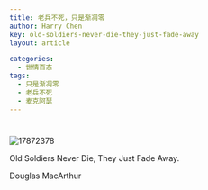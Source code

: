 ```yaml
---
title: 老兵不死，只是渐凋零
author: Harry Chen
key: old-soldiers-never-die-they-just-fade-away
layout: article

categories:
  - 世情百态
tags:
  - 只是渐凋零
  - 老兵不死
  - 麦克阿瑟
---
```

# 

![17872378][1]

Old Soldiers Never Die, They Just Fade Away.

Douglas MacArthur

   [1]: http://www.roybit.com/wp-content/uploads/2011/08/17872378_thumb1.jpg (17872378)
